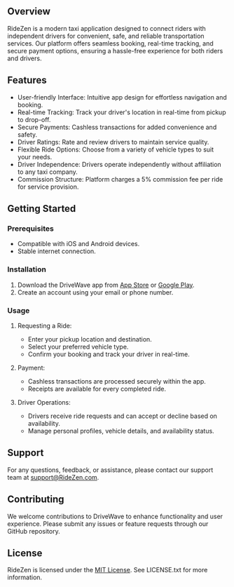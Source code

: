 
## Overview

RideZen is a modern taxi application designed to connect riders with independent drivers for convenient, safe, and reliable transportation services. Our platform offers seamless booking, real-time tracking, and secure payment options, ensuring a hassle-free experience for both riders and drivers.

## Features

- User-friendly Interface: Intuitive app design for effortless navigation and booking.
- Real-time Tracking: Track your driver's location in real-time from pickup to drop-off.
- Secure Payments: Cashless transactions for added convenience and safety.
- Driver Ratings: Rate and review drivers to maintain service quality.
- Flexible Ride Options: Choose from a variety of vehicle types to suit your needs.
- Driver Independence: Drivers operate independently without affiliation to any taxi company.
- Commission Structure: Platform charges a 5% commission fee per ride for service provision.

## Getting Started

### Prerequisites

- Compatible with iOS and Android devices.
- Stable internet connection.

### Installation

1. Download the DriveWave app from [App Store](#) or [Google Play](#).
2. Create an account using your email or phone number.

### Usage

1. Requesting a Ride:
   - Enter your pickup location and destination.
   - Select your preferred vehicle type.
   - Confirm your booking and track your driver in real-time.

2. Payment:
   - Cashless transactions are processed securely within the app.
   - Receipts are available for every completed ride.

3. Driver Operations:
   - Drivers receive ride requests and can accept or decline based on availability.
   - Manage personal profiles, vehicle details, and availability status.

## Support

For any questions, feedback, or assistance, please contact our support team at support@RideZen.com.

## Contributing

We welcome contributions to DriveWave to enhance functionality and user experience. Please submit any issues or feature requests through our GitHub repository.

## License

RideZen is licensed under the [MIT License](#). See LICENSE.txt for more information.

